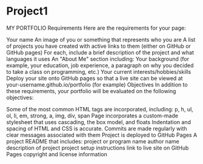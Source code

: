 # Project1
MY PORTFOLIO
Requirements
Here are the requirements for your page:

Your name
An image of you or something that represents who you are
A list of projects you have created with active links to them (either on GitHub or GitHub pages)
For each, include a brief description of the project and what languages it uses
An "About Me" section including:
Your background (for example, your education, job experience, a paragraph on why you decided to take a class on programming, etc.)
Your current interests/hobbies/skills
Deploy your site onto GitHub pages so that a live site can be viewed at your-username.github.io/portfolio (for example)
Objectives
In addition to these requirements, your portfolio will be evaluated on the following objectives:

Some of the most common HTML tags are incorporated, including:
p, h, ul, ol, li, em, strong, a, img, div, span
Page incorporates a custom-made stylesheet that uses cascading, the box model, and floats
Indentation and spacing of HTML and CSS is accurate.
Commits are made regularly with clear messages associated with them
Project is deployed to GitHub Pages
A project README that includes:
project or program name
author name
description of project
project setup instructions
link to live site on GitHub Pages
copyright and license information